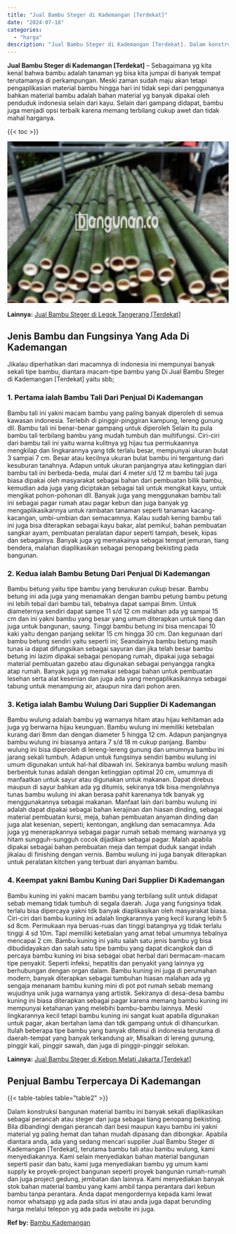 ```yaml
---
title: "Jual Bambu Steger di Kademangan [Terdekat]"
date: "2024-07-18"
categories: 
  - "harga"
description: "Jual Bambu Steger di Kademangan [Terdekat]. Dalam konstruksi bangunan material bambu ini banyak sekali diaplikasikan sebagai perancah atau steger dan juga se..."
---
```


**Jual Bambu Steger di Kademangan \[Terdekat\]** – Sebagaimana yg kita kenal bahwa bambu adalah tanaman yg bisa kita jumpai di banyak tempat terutamanya di perkampungan. Meski zaman sudah maju akan tetapi pengaplikasian material bambu hingga hari ini tidak sepi dari penggunanya bahkan material bambu adalah bahan material yg banyak dipakai oleh penduduk indonesia selain dari kayu. Selain dari gampang didapat, bambu juga menjadi opsi terbaik karena memang terbilang cukup awet dan tidak mahal harganya.

{{< toc >}}

![Jual Bambu Steger di Kademangan [Terdekat]](/images/jual-bambu-tali-40.png)

**Lainnya:** [Jual Bambu Steger di Legok Tangerang \[Terdekat\]](https://bambu.bangunan.co/jual-bambu-steger-di-legok-tangerang-terdekat/)

## Jenis Bambu dan Fungsinya Yang Ada Di Kademangan

Jikalau diperhatikan dari macamnya di indonesia ini mempunyai banyak sekali tipe bambu, diantara macam-tipe bambu yang Di Jual Bambu Steger di Kademangan \[Terdekat\] yaitu sbb;

### 1\. Pertama ialah Bambu Tali Dari Penjual Di Kademangan

Bambu tali ini yakni macam bambu yang paling banyak diperoleh di semua kawasan indonesia. Terlebih di pinggir-pinggiran kampung, lereng gunung dll. Bambu tali ini benar-benar gampang untuk diperoleh Selain itu pula bambu tali terbilang bambu yang mudah tumbuh dan multifungsi. Ciri-ciri dari bambu tali ini yaitu warna kulitnya yg hijau tua permukaannya mengkilap dan lingkarannya yang tdk terlalu besar, mempunyai ukuran bulat 3 sampai 7 cm. Besar atau kecilnya ukuran bulat bambu ini tergantung dari kesuburan tanahnya. Adapun untuk ukuran panjangnya atau ketinggian dari bambu tali ini berbeda-beda, mulai dari 4 meter s/d 12 m bambu tali juga biasa dipakai oleh masyarakat sebagai bahan dari pembuatan bilik bambu, kemudian ada juga yang diciptakan sebagai tali untuk mengikat kayu, untuk mengikat pohon-pohonan dll. Banyak juga yang menggunakan bambu tali ini sebagai pagar rumah atau pagar kebun dan juga banyak yg mengaplikasikannya untuk rambatan tanaman seperti tanaman kacang-kacangan, umbi-umbian dan semacamnya. Kalau sudah kering bambu tali ini juga bisa diterapkan sebagai kayu bakar, alat pemikul, bahan pembuatan sangkar ayam, pembuatan peralatan dapur seperti tampah, besek, kipas dan sebagainya. Banyak juga yg memakainya sebagai tempat jemuran, tiang bendera, malahan diaplikasikan sebagai penopang bekisting pada bangunan.

### 2\. Kedua ialah Bambu Betung Dari Penjual Di Kademangan

Bambu betung yaitu tipe bambu yang berukuran cukup besar. Bambu betung ini ada juga yang menamakan dengan bambu petung bambu petung ini lebih tebal dari bambu tali, tebalnya dapat sampai 8mm. Untuk diameternya sendiri dapat sampe 11 s/d 12 cm malahan ada yg sampai 15 cm dan ini yakni bambu yang besar yang umum diterapkan untuk tiang dan juga untuk bangunan, saung. Tinggi bambu betung ini bisa mencapai 10 kaki yaitu dengan panjang sekitar 15 cm hingga 30 cm. Dan kegunaan dari bambu betung sendiri yaitu seperti ini; Seandainya bambu betung masih tunas ia dapat difungsikan sebagai sayuran dan jika telah besar bambu betung ini lazim dipakai sebagai penopang rumah, dipakai juga sebagai material pembuatan gazebo atau digunakan sebagai penyangga rangka atap rumah. Banyak juga yg memakai sebagai bahan untuk pembuatan lesehan serta alat kesenian dan juga ada yang mengaplikasikannya sebagai tabung untuk menampung air, ataupun nira dari pohon aren.

### 3\. Ketiga ialah Bambu Wulung Dari Supplier Di Kademangan

Bambu wulung adalah bambu yg warnanya hitam atau hijau kehitaman ada juga yg berwarna hijau keunguan. Bambu wulung ini memiliki ketebalan kurang dari 8mm dan dengan diameter 5 hingga 12 cm. Adapun panjangnya bambu wulung ini biasanya antara 7 s/d 18 m cukup panjang. Bambu wulung ini bisa diperoleh di lereng-lereng gunung dan umumnya bambu ini jarang sekali tumbuh. Adapun untuk fungsinya sendiri bambu wulung ini umum digunakan untuk hal-hal dibawah ini. Sekiranya bambu wulung masih berbentuk tunas adalah dengan ketinggian optimal 20 cm, umumnya di manfaatkan untuk sayur atau digunakan untuk makanan. Dapat direbus maupun di sayur bahkan ada yg ditumis, sekiranya tdk bisa mengolahnya tunas bambu wulung ini akan berasa pahit karenanya tdk banyak yg menggunakannya sebagai makanan. Manfaat lain dari bambu wulung ini adalah dapat dipakai sebagai bahan kerajinan dan hiasan dinding, sebagai material pembuatan kursi, meja, bahan pembuatan anyaman dinding dan juga alat kesenian, seperti; kentongan, angklung dan semacamnya. Ada juga yg menerapkannya sebagai pagar rumah sebab memang warnanya yg hitam sungguh-sungguh cocok dijadikan sebagai pagar. Malah apabila dipakai sebagai bahan pembuatan meja dan tempat duduk sangat indah jikalau di finishing dengan vernis. Bambu wulung ini juga banyak diterapkan untuk peralatan kitchen yang terbuat dari anyaman bambu.

### 4\. Keempat yakni Bambu Kuning Dari Supplier Di Kademangan

Bambu kuning ini yakni macam bambu yang terbilang sulit untuk didapat sebab memang tidak tumbuh di segala daerah. Juga yang fungsinya tidak terlalu bisa dipercaya yakni tdk banyak diaplikasikan oleh masyarakat biasa. Ciri-ciri dari bambu kuning ini adalah lingkarannya yang kecil kurang lebih 5 sd 8cm. Permukaan nya beruas-ruas dan tinggi batangnya yg tidak terlalu tinggi 4 sd 10m. Tapi memiliki ketebalan yang amat tebal umumnya tebalnya mencapai 2 cm. Bambu kuning ini yaitu salah satu jenis bambu yg bisa dibudidayakan dan salah satu tipe bambu yang dapat dicangkok dan di percaya bambu kuning ini bisa sebagai obat herbal dari bermacam-macam tipe penyakit. Seperti infeksi, hepatitis dan penyakit yang lainnya yg berhubungan dengan organ dalam. Bambu kuning ini juga di perumahan modern, banyak diterapkan sebagai tumbuhan hiasan malahan ada yg sengaja menanam bambu kuning mini di pot pot rumah sebab memang wujudnya unik juga warnanya yang artistik. Sekiranya di desa-desa bambu kuning ini biasa diterapkan sebagai pagar karena memang bambu kuning ini mempunyai ketahanan yang melebihi bambu-bambu lainnya. Meski lingkarannya kecil tetapi bambu kuning ini sangat kuat apabila digunakan untuk pagar, akan bertahan lama dan tdk gampang untuk di dihancurkan. Itulah beberapa tipe bambu yang banyak ditemui di indonesia terutama di daerah-tempat yang banyak terkandung air, Misalkan di lereng gunung, pinggir kali, pinggir sawah, dan juga di pinggir-pinggir selokan.

**Lainnya:** [Jual Bambu Steger di Kebon Melati Jakarta \[Terdekat\]](https://bambu.bangunan.co/jual-bambu-steger-di-kebon-melati-jakarta-terdekat/)

## Penjual Bambu Terpercaya Di Kademangan

{{< table-tables table="table2" >}}

Dalam konstruksi bangunan material bambu ini banyak sekali diaplikasikan sebagai perancah atau steger dan juga sebagai tiang penopang bekisting. Bila dibandingi dengan perancah dari besi maupun kayu bambu ini yakni material yg paling hemat dan tahan mudah dipasang dan dibongkar. Apabila diantara anda, ada yang sedang mencari supplier Jual Bambu Steger di Kademangan \[Terdekat\], terutama bambu tali atau bambu wulung, kami menyediakannya. Kami selain menyediakan bahan material bangunan seperti pasir dan batu, kami juga menyediakan bambu yg umum kami supply ke proyek-project bangunan seperti proyek bangunan rumah-rumah dan juga project gedung, jembatan dan lainnya. Kami menyediakan banyak stok bahan material bambu yang kami ambil tanpa perantara dari kebun bambu tanpa perantara. Anda dapat mengordernya kepada kami lewat nomor whatsapp yg ada pada situs ini atau anda juga dapat berunding harga melalui telepon yg ada pada website ini juga.

**Ref by:** [Bambu Kademangan](https://id.wikipedia.org/wiki/Bambu)
